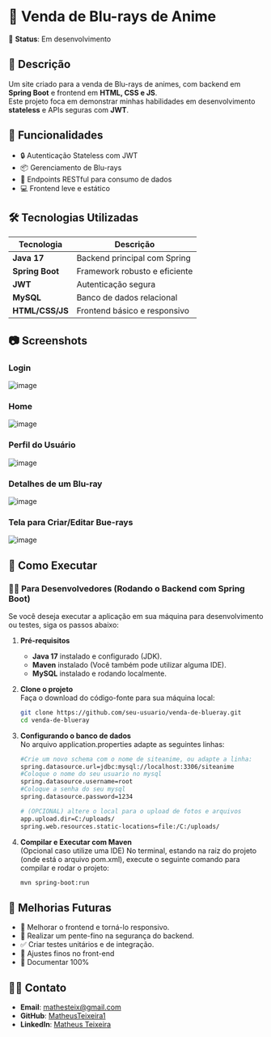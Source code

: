 # 🎌 Venda de Blu-rays de Anime  

🚧 **Status**: Em desenvolvimento  

## 📝 Descrição  
Um site criado para a venda de Blu-rays de animes, com backend em **Spring Boot** e frontend em **HTML, CSS e JS**.  
Este projeto foca em demonstrar minhas habilidades em desenvolvimento **stateless** e APIs seguras com **JWT**.  

## 🚀 Funcionalidades  
- 🔒 Autenticação Stateless com JWT  
- 📦 Gerenciamento de Blu-rays  
- 🔧 Endpoints RESTful para consumo de dados  
- 💻 Frontend leve e estático  

## 🛠️ Tecnologias Utilizadas  
| Tecnologia      | Descrição                       |
|-----------------|---------------------------------|
| **Java 17**     | Backend principal com Spring    |
| **Spring Boot** | Framework robusto e eficiente   |
| **JWT**         | Autenticação segura             |
| **MySQL**       | Banco de dados relacional       |
| **HTML/CSS/JS** | Frontend básico e responsivo    |

## 📷 Screenshots  
### Login ###  
![image](https://github.com/user-attachments/assets/b29633b6-64a6-4391-96a2-8d0ac6e99c42)

### Home ###
![image](https://github.com/user-attachments/assets/0e2318d9-9b16-40c8-b383-0a18627089b5)

### Perfil do Usuário ###
![image](https://github.com/user-attachments/assets/8f6cd093-0e36-4c1e-b3dd-c19226af2c9f)

### Detalhes de um Blu-ray ###
![image](https://github.com/user-attachments/assets/7e29ab31-d2e1-4db4-b93e-c1ea6d2ce7d0)

### Tela para Criar/Editar Bue-rays ###
![image](https://github.com/user-attachments/assets/7f39cb41-4c1c-4fb8-bc69-1f07b41ac2ed)

## 🔧 Como Executar  

### 👨‍💻 Para Desenvolvedores (Rodando o Backend com Spring Boot)  

Se você deseja executar a aplicação em sua máquina para desenvolvimento ou testes, siga os passos abaixo:

1. **Pré-requisitos**  
   - **Java 17** instalado e configurado (JDK).  
   - **Maven** instalado (Você também pode utilizar alguma IDE).  
   - **MySQL** instalado e rodando localmente.  

2. **Clone o projeto**  
   Faça o download do código-fonte para sua máquina local:  
   ```bash
   git clone https://github.com/seu-usuario/venda-de-blueray.git
   cd venda-de-blueray

3. **Configurando o banco de dados**  
   No arquivo application.properties adapte as seguintes linhas:
      ```bash
      #Crie um novo schema com o nome de siteanime, ou adapte a linha:
      spring.datasource.url=jdbc:mysql://localhost:3306/siteanime
      #Coloque o nome do seu usuario no mysql
      spring.datasource.username=root
      #Coloque a senha do seu mysql
      spring.datasource.password=1234

      # (OPCIONAL) altere o local para o upload de fotos e arquivos
      app.upload.dir=C:/uploads/
      spring.web.resources.static-locations=file:/C:/uploads/
4. **Compilar e Executar com Maven**  
  (Opcional caso utilize uma IDE) 
   No terminal, estando na raiz do projeto (onde está o arquivo pom.xml), execute o seguinte comando para compilar e rodar o projeto:
      ```bash
      mvn spring-boot:run


## 📅 Melhorias Futuras  
- 🌟 Melhorar o frontend e torná-lo responsivo.  
- 🔐 Realizar um pente-fino na segurança do backend.  
- ✅ Criar testes unitários e de integração.
- 🔧 Ajustes finos no front-end
- 📁 Documentar 100%

## 👨‍💻 Contato  
- **Email**: [mathesteix@gmail.com](mailto:mathesteix@gmail.com)  
- **GitHub**: [MatheusTeixeira1](https://github.com/MatheusTeixeira1/)  
- **LinkedIn**: [Matheus Teixeira](https://www.linkedin.com/in/matheusteixeirap/)  

